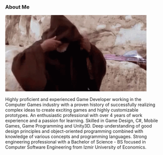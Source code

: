 ### About Me

![](https://github.com/Falcotte/Falcotte/blob/main/Visuals/obiwan-hellothere.gif)

Highly proficient and experienced Game Developer working in the Computer Games industry with a proven history of successfully realizing complex ideas to create exciting games and highly customizable prototypes. An enthusiastic professional with over 4 years of work experience and a passion for learning. Skilled in Game Design, C#, Mobile Games, Game Programming and Unity3D. Deep understanding of good design principles and object-oriented programming combined with knowledge of various concepts and programming languages. Strong engineering professional with a Bachelor of Science - BS focused in Computer Software Engineering from Izmir University of Economics.